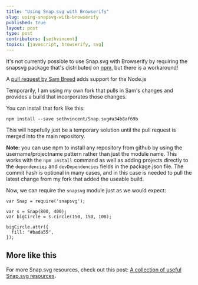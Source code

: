 ```yaml
---
title: "Using Snap.svg with Browserify"
slug: using-snapsvg-with-browserify
published: true
layout: post
type: post
contributors: [sethvincent]
topics: [javascript, browserify, svg]
---
```


It's not currently possible to use Snap.svg with Browserify by requiring the snapsvg package that's distributed on [npm](http://npmjs.org), but there is a workaround!

A [pull request by Sam Breed](https://github.com/adobe-webplatform/Snap.svg/pull/170) adds support for the Node.js 

Temporarily, I am using my own fork that pulls in Sam's changes and provides a build that incorporates those changes.

You can install that fork like this:

```
npm install --save sethvincent/Snap.svg#a34b8af69b
```

This will hopefully just be a temporary solution until the pull request is merged into the main repository.

**Note:** you can use npm to install any repository from github by using the username/projectname pattern rather than just the module name. This works with the `npm install` command as well as adding projects directly to the `dependencies` and `devDependencies` fields in the package.json file. The commit hash is optional in many cases, and in this case is needed to pull the latest change from my fork that added the useable build.

Now, we can require the `snapsvg` module just as we would expect:

```
var Snap = require('snapsvg');

var s = Snap(800, 400);
var bigCircle = s.circle(150, 150, 100);

bigCircle.attr({
  fill: "#bada55",
});
```

## More like this

For more Snap.svg resources, check out this post: [A collection of useful Snap.svg resources](http://makerlog.org/posts/snapsvg-resources/).

